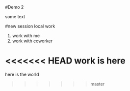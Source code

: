 #Demo 2

some text

#new session
local work
1. work with me
2. work with coworker

<<<<<<< HEAD
work is here
=======
here is the world
>>>>>>> master
